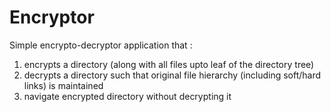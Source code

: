 # Encryptor
Simple encrypto-decryptor application that :
  1. encrypts a directory (along with all files upto leaf of the directory tree)
  2. decrypts a directory such that original file hierarchy (including soft/hard links) is maintained
  3. navigate encrypted directory without decrypting it

